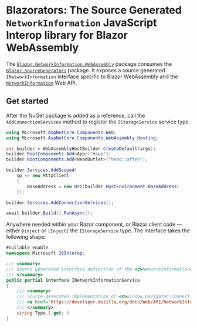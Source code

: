 ﻿# Blazorators: The Source Generated `NetworkInformation` JavaScript Interop library for Blazor WebAssembly

The [`Blazor.NetworkInformation.WebAssembly`](https://www.nuget.org/packages/Blazor.NetworkInformation.WebAssembly) package consumes the [`Blazor.SourceGenerators`](https://www.nuget.org/packages/Blazor.SourceGenerators) package. It exposes a source generated `INetworkInformation` interface specific to Blazor WebAssembly and the [`NetworkInformation`](https://developer.mozilla.org/docs/Web/API/Window/NetworkInformation) Web API.

## Get started

After the NuGet package is added as a reference, call the `AddConnectionServices` method to register the `IStorageService` service type.

```csharp
using Microsoft.AspNetCore.Components.Web;
using Microsoft.AspNetCore.Components.WebAssembly.Hosting;

var builder = WebAssemblyHostBuilder.CreateDefault(args);
builder.RootComponents.Add<App>("#app");
builder.RootComponents.Add<HeadOutlet>("head::after");

builder.Services.AddScoped(
    sp => new HttpClient
    {
        BaseAddress = new Uri(builder.HostEnvironment.BaseAddress)
    });

builder.Services.AddConnectionServices();

await builder.Build().RunAsync();
```

Anywhere needed within your Razor component, or Blazor client code — either `@inject` or `[Inject]` the `IStorageService` type. The interface takes the following shape:

```csharp
#nullable enable
namespace Microsoft.JSInterop;

/// <summary>
/// Source generated interface definition of the <c>NetworkInformation</c> type.
/// </summary>
public partial interface INetworkInformationService
{
    /// <summary>
    /// Source generated implementation of <c>window.navigator.connection.type</c>.
    /// <a href="https://developer.mozilla.org/docs/Web/API/NetworkInformation/type"></a>
    /// </summary>
    string Type { get; }
}
```
